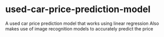 # used-car-price-prediction-model
A used car price prediction model that works using linear regression
Also makes use of image recognition models to accurately predict the price
